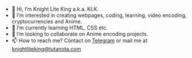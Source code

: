 - 👋 Hi, I’m Knight Lite King a.k.a. KLK.
- 👀 I’m interested in creating webpages, coding, learning, video encoding, cryptocurrencies and Anime.
- 🌱 I’m currently learning HTML, CSS etc.
- 💞️ I’m looking to collaborate on Anime encoding projects.
- 📫 How to reach me? Contact on <a href="https://t.me/KnightLiteKing" target="_blank">Telegram</a> or mail me at knightliteking@tutanota.com
